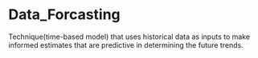 # Data_Forcasting
Technique(time-based model) that uses historical data as inputs to make informed estimates that are predictive in determining the future trends.  
